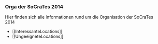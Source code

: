 ### Orga der SoCraTes 2014

Hier finden sich alle Informationen rund um die Organisation der SoCraTes 2014

* [[InteressanteLocations]]
* [[UngeeigneteLocations]]